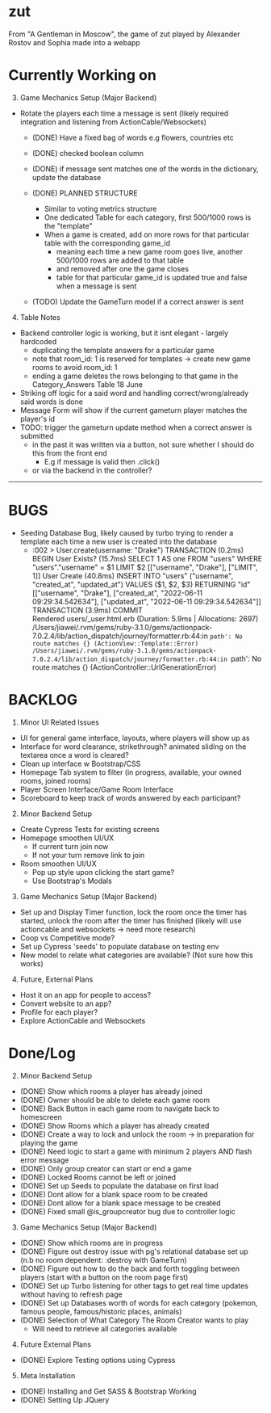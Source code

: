 # zut
From "A Gentleman in Moscow", the game of zut played by Alexander Rostov and Sophia made into a webapp

# Currently Working on
3. Game Mechanics Setup (Major Backend)
- Rotate the players each time a message is sent (likely required integration and listening from ActionCable/Websockets)
    - (DONE) Have a fixed bag of words e.g flowers, countries etc
    - (DONE) checked boolean column
    - (DONE) if message sent matches one of the words in the dictionary, update the database

    - (DONE) PLANNED STRUCTURE
        - Similar to voting metrics structure
        - One dedicated Table for each category, first 500/1000 rows is the "template"
        - When a game is created, add on more rows for that particular table with the corresponding game_id
            - meaning each time a new game room goes live, another 500/1000 rows are added to that table
            - and removed after one the game closes
            - table for that particular game_id is updated true and false when a message is sent

    - (TODO) Update the GameTurn model if a correct answer is sent


4. Table Notes
- Backend controller logic is working, but it isnt elegant - largely hardcoded
    - duplicating the template answers for a particular game
    - note that room_id: 1 is reserved for templates -> create new game rooms to avoid room_id: 1
    - ending a game deletes the rows belonging to that game in the Category_Answers Table
18 June
- Striking off logic for a said word and handling correct/wrong/already said words is done
- Message Form will show if the current gameturn player matches the player's id
- TODO: trigger the gameturn update method when a correct answer is submitted
    - in the past it was written via a button, not sure whether I should do this from the front end
        - E.g if message is valid then .click()
    - or via the backend in the controller?

-------------------------------------------------------------------------------------------------------------------------------------------------------------------------------------------------


# BUGS
- Seeding Database Bug, likely caused by turbo trying to render a template each time a new user is created into the database
    - :002 > User.create(username: "Drake")
    TRANSACTION (0.2ms)  BEGIN
    User Exists? (15.7ms)  SELECT 1 AS one FROM "users" WHERE "users"."username" = $1 LIMIT $2  [["username", "Drake"], ["LIMIT", 1]]
    User Create (40.8ms)  INSERT INTO "users" ("username", "created_at", "updated_at") VALUES ($1, $2, $3) RETURNING "id"  [["username", "Drake"], ["created_at", "2022-06-11 09:29:34.542634"], ["updated_at", "2022-06-11 09:29:34.542634"]]
    TRANSACTION (3.9ms)  COMMIT                          
    Rendered users/_user.html.erb (Duration: 5.9ms | Allocations: 2697)
    /Users/jiawei/.rvm/gems/ruby-3.1.0/gems/actionpack-7.0.2.4/lib/action_dispatch/journey/formatter.rb:44:in `path': No route matches {} (ActionView::Template::Error)
    /Users/jiawei/.rvm/gems/ruby-3.1.0/gems/actionpack-7.0.2.4/lib/action_dispatch/journey/formatter.rb:44:in `path': No route matches {} (ActionController::UrlGenerationError)


# BACKLOG
1. Minor UI Related Issues
- UI for general game interface, layouts, where players will show up as
- Interface for word clearance, strikethrough? animated sliding on the textarea once a word is cleared?
- Clean up interface w Bootstrap/CSS
- Homepage Tab system to filter (in progress, available, your owned rooms, joined rooms)
- Player Screen Interface/Game Room Interface
- Scoreboard to keep track of words answered by each participant?


2. Minor Backend Setup
- Create Cypress Tests for existing screens
- Homepage smoothen UI/UX
    - If current turn join now
    - If not your turn remove link to join
- Room smoothen UI/UX 
    - Pop up style upon clicking the start game?
    - Use Bootstrap's Modals


3. Game Mechanics Setup (Major Backend)
- Set up and Display Timer function, lock the room once the timer has started, unlock the room after the timer has finished (likely will use actioncable and websockets -> need more research)
- Coop vs Competitive mode?
- Set up Cypress 'seeds' to populate database on testing env
- New model to relate what categories are available? (Not sure how this works)


4. Future, External Plans
- Host it on an app for people to access?
- Convert website to an app?
- Profile for each player?
- Explore ActionCable and Websockets


# Done/Log
2. Minor Backend Setup
- (DONE) Show which rooms a player has already joined
- (DONE) Owner should be able to delete each game room
- (DONE) Back Button in each game room to navigate back to homescreen
- (DONE) Show Rooms which a player has already created
- (DONE) Create a way to lock and unlock the room -> in preparation for playing the game
- (DONE) Need logic to start a game with minimum 2 players AND flash error message
- (DONE) Only group creator can start or end a game
- (DONE) Locked Rooms cannot be left or joined
- (DONE) Set up Seeds to populate the database on first load
- (DONE) Dont allow for a blank space room to be created
- (DONE) Dont allow for a blank space message to be created
- (DONE) Fixed small @is_groupcreator bug due to controller logic

3. Game Mechanics Setup (Major Backend)
- (DONE) Show which rooms are in progress
- (DONE) Figure out destroy issue with pg's relational database set up (n.b no room dependent: :destroy with GameTurn)
- (DONE) Figure out how to do the back and forth toggling between players (start with a button on the room page first)
- (DONE) Set up Turbo listening for other tags to get real time updates without having to refresh page
- (DONE) Set up Databases worth of words for each category (pokemon, famous people, famous/historic places, animals)
- (DONE) Selection of What Category The Room Creator wants to play
    - Will need to retrieve all categories available

4. Future External Plans
- (DONE) Explore Testing options using Cypress

5. Meta Installation
- (DONE) Installing and Get SASS & Bootstrap Working
- (DONE) Setting Up JQuery




